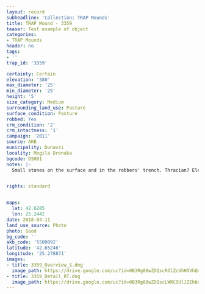 ```yaml
---
layout: record
subheadline: 'Collection: TRAP Mounds'
title: TRAP Mound - 3359
teaser: Test example of object
categories:
- TRAP Mounds
header: no
tags:
- ''
trap_id: '3359'

certainty: Certain
elevation: '380'
max_diameter: '25'
min_diameter: '25'
height: '5'
size_category: Medium
surrounding_land_use: Pasture
surface_condition: Pasture
robbed: Yes
crm_condition: '2'
crm_intactness: '1'
campaign: '2011'
source: AKB
municipality: Dunavzi
locality: Mogila Drenaka
bgcode: DS001
notes: |-
  Small stones on the surface and in the robbers' trench. Thracian? Elevation marker on the top.


rights: standard


maps:
  lat: 42.6285
  lon: 25.2442
date: 2018-04-11
land_use_source: Photo
photo: Good
bg_code: ''
akb_code: '5500092'
latitude: '42.65246'
longitude: '25.278871'
images:
- title: 3359_Overview_S.dng
  image_path: https://drive.google.com/uc?id=0B3Rg88wZDQscRGlZcUhHOVhQdDg
- title: 3359_Detail_RT.dng
  image_path: https://drive.google.com/uc?id=0B3Rg88wZDQscLWRCOUlJZEh6djQ
---
```

